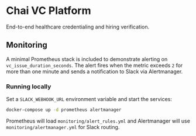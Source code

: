 # Chai VC Platform

End-to-end healthcare credentialing and hiring verification.

## Monitoring

A minimal Prometheus stack is included to demonstrate alerting on
`vc_issue_duration_seconds`. The alert fires when the metric exceeds `2`
for more than one minute and sends a notification to Slack via Alertmanager.

### Running locally

Set a `SLACK_WEBHOOK_URL` environment variable and start the services:

```bash
docker-compose up -d prometheus alertmanager
```

Prometheus will load `monitoring/alert_rules.yml` and Alertmanager will
use `monitoring/alertmanager.yml` for Slack routing.

